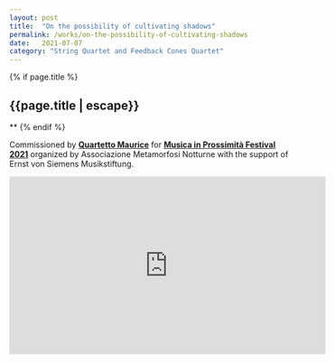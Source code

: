```yaml
---
layout: post
title:  "On the possibility of cultivating shadows"
permalink: /works/on-the-possibility-of-cultivating-shadows
date:   2021-07-07
category: "String Quartet and Feedback Cones Quartet"
---
```

{% if page.title %}
<h2>{{page.title | escape}}</h2>
**
{% endif %}

Commissioned by <ins>[**Quartetto Maurice**][maurice]</ins> for <ins>[**Musica in Prossimità Festival 2021**][musinpross]</ins>
organized by Associazione Metamorfosi Notturne with the support of Ernst von Siemens Musikstiftung.

<iframe width="560" height="315" src="https://www.youtube.com/embed/YBA4iRZiIyI" frameborder="0" allow="accelerometer; autoplay; clipboard-write; encrypted-media; gyroscope; picture-in-picture" allowfullscreen></iframe>


[maurice]: https://www.quartettomaurice.com/en
[musinpross]: https://www.metamorfosinotturne.com/2021
